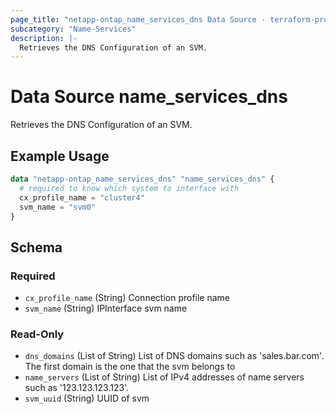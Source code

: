 ```yaml
---
page_title: "netapp-ontap_name_services_dns Data Source - terraform-provider-netapp-ontap"
subcategory: "Name-Services"
description: |-
  Retrieves the DNS Configuration of an SVM.
---
```


# Data Source name_services_dns

Retrieves the DNS Configuration of an SVM.

## Example Usage
```terraform
data "netapp-ontap_name_services_dns" "name_services_dns" {
  # required to know which system to interface with
  cx_profile_name = "cluster4"
  svm_name = "svm0"
}
```


<!-- schema generated by tfplugindocs -->
## Schema

### Required

- `cx_profile_name` (String) Connection profile name
- `svm_name` (String) IPInterface svm name

### Read-Only

- `dns_domains` (List of String) List of DNS domains such as 'sales.bar.com'. The first domain is the one that the svm belongs to
- `name_servers` (List of String) List of IPv4 addresses of name servers such as '123.123.123.123'.
- `svm_uuid` (String) UUID of svm


